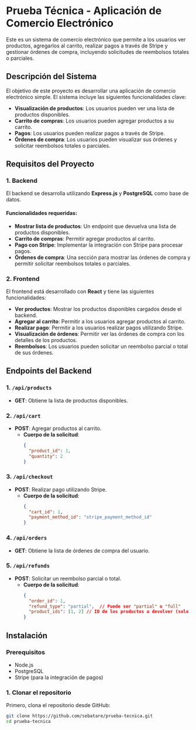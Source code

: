 # Prueba Técnica - Aplicación de Comercio Electrónico

Este es un sistema de comercio electrónico que permite a los usuarios ver productos, agregarlos al carrito, realizar pagos a través de Stripe y gestionar órdenes de compra, incluyendo solicitudes de reembolsos totales o parciales.

## Descripción del Sistema

El objetivo de este proyecto es desarrollar una aplicación de comercio electrónico simple. El sistema incluye las siguientes funcionalidades clave:

- **Visualización de productos**: Los usuarios pueden ver una lista de productos disponibles.
- **Carrito de compras**: Los usuarios pueden agregar productos a su carrito.
- **Pagos**: Los usuarios pueden realizar pagos a través de Stripe.
- **Órdenes de compra**: Los usuarios pueden visualizar sus órdenes y solicitar reembolsos totales o parciales.

## Requisitos del Proyecto

### 1. Backend

El backend se desarrolla utilizando **Express.js** y **PostgreSQL** como base de datos.

#### Funcionalidades requeridas:

- **Mostrar lista de productos**: Un endpoint que devuelva una lista de productos disponibles.
- **Carrito de compras**: Permitir agregar productos al carrito.
- **Pago con Stripe**: Implementar la integración con Stripe para procesar pagos.
- **Órdenes de compra**: Una sección para mostrar las órdenes de compra y permitir solicitar reembolsos totales o parciales.

### 2. Frontend

El frontend está desarrollado con **React** y tiene las siguientes funcionalidades:

- **Ver productos**: Mostrar los productos disponibles cargados desde el backend.
- **Agregar al carrito**: Permitir a los usuarios agregar productos al carrito.
- **Realizar pago**: Permitir a los usuarios realizar pagos utilizando Stripe.
- **Visualización de órdenes**: Permitir ver las órdenes de compra con los detalles de los productos.
- **Reembolsos**: Los usuarios pueden solicitar un reembolso parcial o total de sus órdenes.

## Endpoints del Backend

### 1. `/api/products`
- **GET**: Obtiene la lista de productos disponibles.

### 2. `/api/cart`
- **POST**: Agregar productos al carrito.
  - **Cuerpo de la solicitud**: 
    ```json
    {
      "product_id": 1,
      "quantity": 2
    }
    ```

### 3. `/api/checkout`
- **POST**: Realizar pago utilizando Stripe.
  - **Cuerpo de la solicitud**: 
    ```json
    {
      "cart_id": 1,
      "payment_method_id": "stripe_payment_method_id"
    }
    ```

### 4. `/api/orders`
- **GET**: Obtiene la lista de órdenes de compra del usuario.
  
### 5. `/api/refunds`
- **POST**: Solicitar un reembolso parcial o total.
  - **Cuerpo de la solicitud**: 
    ```json
    {
      "order_id": 1,
      "refund_type": "partial",  // Puede ser "partial" o "full"
      "product_ids": [1, 2] // ID de los productos a devolver (solo en reembolso parcial)
    }
    ```

## Instalación

### Prerequisitos

- Node.js
- PostgreSQL
- Stripe (para la integración de pagos)

### 1. Clonar el repositorio

Primero, clona el repositorio desde GitHub:

```bash
git clone https://github.com/sebatare/prueba-tecnica.git
cd prueba-tecnica
